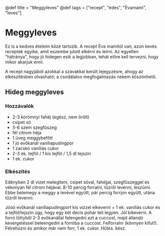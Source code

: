 @def title = "Meggyleves"
@def tags = ["recept", "édes", "Évamami", "leves"]

# Meggyleves

Ez is a kedves ételeim közé tartozik.
A recept Éva mamitól van, azon kevés receptek egyike, amit eszembe jutott elkérni és leírni.
Az egyetlen "hátránya", hogy jó hidegen esik a legjobban, tehát előre kell tervezni, hogy mikor akarjuk enni.

A recept nagyjából azokkal a szavakkal került lejegyzésre, ahogy az elkészítésben olvasható; a csodálatos megfogalmazás nekem köszönhető.

## Hideg meggyleves

### Hozzávalók

* 2-3 körömnyi fahéj (egész, nem őrölt)
* csipet só
* 5-6 szem szegfűszeg
* fél citrom héja
* 1 üveg meggybefőtt
* 1 jó evőkanál vaníliapudingpor
* 1 zacskó vaníliás cukor
* 2-3 ek. tejföl / 1 kis tejföl / 1,5 dl tejszín
* 1 ek. cukor

### Elkészítés

Edényben 2 dl vizet melegíteni, csipet sóval, fahéjjal, szegfűszeggel és vékonyan fél citrom héjával.
8-10 percig forralni, tűzről levenni, leszűrni.
Ebbe belemegy a meggy a levével együtt, pár percig forrjon együtt, utána tűzről levenni.

Jóóó evőkanál vaníliapudingport kis vízzel elkeverni + 1 ek. vaníliás cukor és a tejföl/tejszín úgy, hogy egy két decis pohár teli legyen.
Jól kikeverni.
A forró löttyből 2-3 evőkanállal felengedni ezt a cuccost, majd állandó kevergetéssel beleengedni a forróba a cuccost.
Felforralni (könnyen kifut!).
Félrehúzni és amikor már nem forr, 1 ek. cukor.
Hűtés.
kész.
